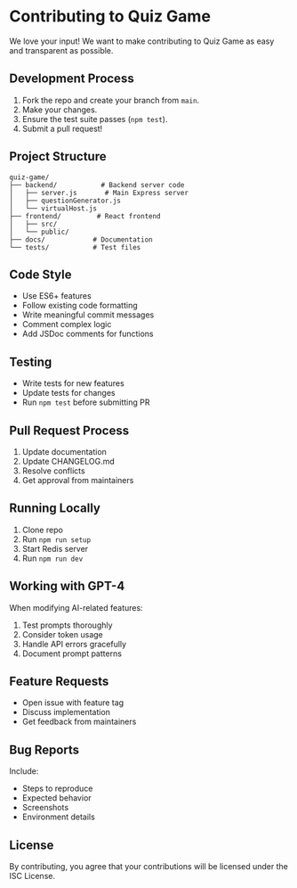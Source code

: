 # Contributing to Quiz Game

We love your input! We want to make contributing to Quiz Game as easy and transparent as possible.

## Development Process

1. Fork the repo and create your branch from `main`.
2. Make your changes.
3. Ensure the test suite passes (`npm test`).
4. Submit a pull request!

## Project Structure

```
quiz-game/
├── backend/           # Backend server code
│   ├── server.js       # Main Express server
│   ├── questionGenerator.js
│   └── virtualHost.js
├── frontend/         # React frontend
│   ├── src/
│   └── public/
├── docs/            # Documentation
└── tests/           # Test files
```

## Code Style

- Use ES6+ features
- Follow existing code formatting
- Write meaningful commit messages
- Comment complex logic
- Add JSDoc comments for functions

## Testing

- Write tests for new features
- Update tests for changes
- Run `npm test` before submitting PR

## Pull Request Process

1. Update documentation
2. Update CHANGELOG.md
3. Resolve conflicts
4. Get approval from maintainers

## Running Locally

1. Clone repo
2. Run `npm run setup`
3. Start Redis server
4. Run `npm run dev`

## Working with GPT-4

When modifying AI-related features:

1. Test prompts thoroughly
2. Consider token usage
3. Handle API errors gracefully
4. Document prompt patterns

## Feature Requests

- Open issue with feature tag
- Discuss implementation
- Get feedback from maintainers

## Bug Reports

Include:
- Steps to reproduce
- Expected behavior
- Screenshots
- Environment details

## License

By contributing, you agree that your contributions will be licensed under the ISC License.